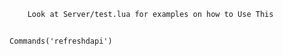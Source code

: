 ```txt
    Look at Server/test.lua for examples on how to Use This
```

```diff

Commands('refreshdapi')

```
